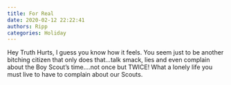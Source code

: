 ```yaml
---
title: For Real
date: 2020-02-12 22:22:41
authors: Ripp
categories: Holiday
---
```


 Hey Truth Hurts, I guess you know how it feels. You seem just to be another bitching citizen that only does that...talk smack, lies and even complain about the Boy Scout’s  time....not once but TWICE!  What a lonely life you must live to have to complain about our Scouts.